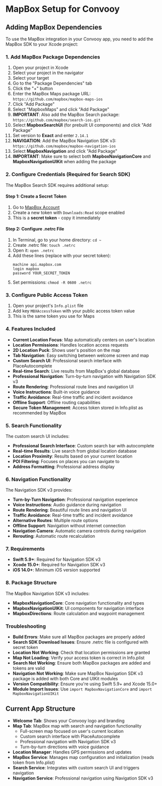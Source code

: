 # MapBox Setup for Convooy

## Adding MapBox Dependencies

To use the MapBox integration in your Convooy app, you need to add the MapBox SDK to your Xcode project:

### 1. Add MapBox Package Dependencies

1. Open your project in Xcode
2. Select your project in the navigator
3. Select your target
4. Go to the "Package Dependencies" tab
5. Click the "+" button
6. Enter the MapBox Maps package URL: `https://github.com/mapbox/mapbox-maps-ios`
7. Click "Add Package"
8. Select "MapboxMaps" and click "Add Package"
9. **IMPORTANT**: Also add the MapBox Search package: `https://github.com/mapbox/search-ios.git`
10. Select **MapboxSearchUI** (for prebuilt UI components) and click "Add Package"
11. Set version to **Exact** and enter `2.14.1`
12. **NAVIGATION**: Add the MapBox Navigation SDK v3: `https://github.com/mapbox/mapbox-navigation-ios`
13. Select **MapboxNavigation** and click "Add Package"
14. **IMPORTANT**: Make sure to select both **MapboxNavigationCore** and **MapboxNavigationUIKit** when adding the package

### 2. Configure Credentials (Required for Search SDK)

The MapBox Search SDK requires additional setup:

#### Step 1: Create a Secret Token
1. Go to [MapBox Account](https://account.mapbox.com/access-tokens/)
2. Create a new token with `Downloads:Read` scope enabled
3. This is a **secret token** - copy it immediately

#### Step 2: Configure .netrc File
1. In Terminal, go to your home directory: `cd ~`
2. Create .netrc file: `touch .netrc`
3. Open it: `open .netrc`
4. Add these lines (replace with your secret token):
   ```
   machine api.mapbox.com
   login mapbox
   password YOUR_SECRET_TOKEN
   ```
5. Set permissions: `chmod -R 0600 .netrc`

### 3. Configure Public Access Token

1. Open your project's `Info.plist` file
2. Add key `MBXAccessToken` with your public access token value
3. This is the same token you use for Maps

### 4. Features Included

- **Current Location Focus**: Map automatically centers on user's location
- **Location Permissions**: Handles location access requests
- **2D Location Puck**: Shows user's position on the map
- **Tab Navigation**: Easy switching between welcome screen and map
- **Custom Search UI**: Professional search interface with PlaceAutocomplete
- **Real-time Search**: Live results from MapBox's global database
- **Professional Navigation**: Turn-by-turn navigation with Navigation SDK v3
- **Route Rendering**: Professional route lines and navigation UI
- **Voice Instructions**: Built-in voice guidance
- **Traffic Avoidance**: Real-time traffic and incident avoidance
- **Offline Support**: Offline routing capabilities
- **Secure Token Management**: Access token stored in Info.plist as recommended by MapBox

### 5. Search Functionality

The custom search UI includes:
- **Professional Search Interface**: Custom search bar with autocomplete
- **Real-time Results**: Live search from global location database
- **Location Proximity**: Results based on your current location
- **POI Filtering**: Focuses on places you can navigate to
- **Address Formatting**: Professional address display

### 6. Navigation Functionality

The Navigation SDK v3 provides:
- **Turn-by-Turn Navigation**: Professional navigation experience
- **Voice Instructions**: Audio guidance during navigation
- **Route Rendering**: Beautiful route lines and navigation UI
- **Traffic Avoidance**: Real-time traffic and incident avoidance
- **Alternative Routes**: Multiple route options
- **Offline Support**: Navigation without internet connection
- **Navigation Camera**: Automatic camera controls during navigation
- **Rerouting**: Automatic route recalculation

### 7. Requirements

- **Swift 5.9+**: Required for Navigation SDK v3
- **Xcode 15.0+**: Required for Navigation SDK v3
- **iOS 14.0+**: Minimum iOS version supported

### 8. Package Structure

The MapBox Navigation SDK v3 includes:
- **MapboxNavigationCore**: Core navigation functionality and types
- **MapboxNavigationUIKit**: UI components for navigation interface
- **MapboxDirections**: Route calculation and waypoint management

### Troubleshooting

- **Build Errors**: Make sure all MapBox packages are properly added
- **Search SDK Download Issues**: Ensure .netrc file is configured with secret token
- **Location Not Working**: Check that location permissions are granted
- **Map Not Loading**: Verify your access token is correct in Info.plist
- **Search Not Working**: Ensure both MapBox packages are added and tokens are valid
- **Navigation Not Working**: Make sure MapBox Navigation SDK v3 package is added with both Core and UIKit modules
- **Version Compatibility**: Ensure you're using Swift 5.9+ and Xcode 15.0+
- **Module Import Issues**: Use `import MapboxNavigationCore` and `import MapboxNavigationUIKit`

## Current App Structure

- **Welcome Tab**: Shows your Convooy logo and branding
- **Map Tab**: MapBox map with search and navigation functionality
  - Full-screen map focused on user's current location
  - Custom search interface with PlaceAutocomplete
  - Professional navigation with Navigation SDK v3
  - Turn-by-turn directions with voice guidance
- **Location Manager**: Handles GPS permissions and updates
- **MapBox Service**: Manages map configuration and initialization (reads token from Info.plist)
- **Search Service**: Integrates with custom search UI and triggers navigation
- **Navigation Service**: Professional navigation using Navigation SDK v3
